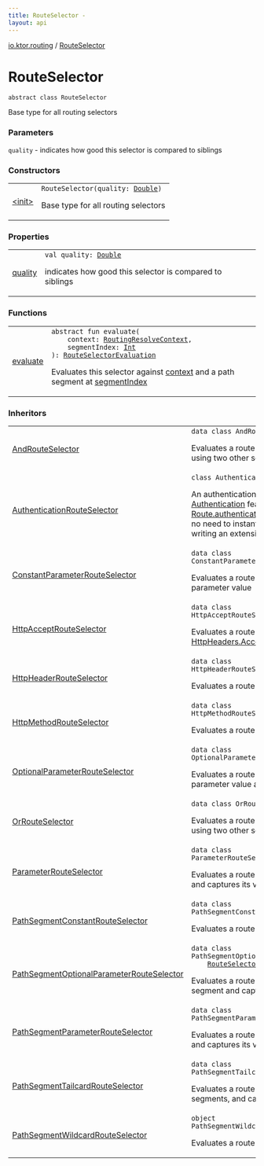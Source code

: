 ```yaml
---
title: RouteSelector - 
layout: api
---
```


<div class='api-docs-breadcrumbs'><a href="../index.html">io.ktor.routing</a> / <a href="./index.html">RouteSelector</a></div>

# RouteSelector

<div class="signature"><code><span class="keyword">abstract</span> <span class="keyword">class </span><span class="identifier">RouteSelector</span></code></div>

Base type for all routing selectors

### Parameters

<code>quality</code> - indicates how good this selector is compared to siblings

### Constructors

<table class="api-docs-table">
<tbody>
<tr>
<td markdown="1">

<a href="-init-.html">&lt;init&gt;</a>


</td>
<td markdown="1">
<div class="signature"><code><span class="identifier">RouteSelector</span><span class="symbol">(</span><span class="parameterName" id="io.ktor.routing.RouteSelector$<init>(kotlin.Double)/quality">quality</span><span class="symbol">:</span>&nbsp;<a href="https://kotlinlang.org/api/latest/jvm/stdlib/kotlin/-double/index.html"><span class="identifier">Double</span></a><span class="symbol">)</span></code></div>

Base type for all routing selectors


</td>
</tr>
</tbody>
</table>

### Properties

<table class="api-docs-table">
<tbody>
<tr>
<td markdown="1">

<a href="quality.html">quality</a>


</td>
<td markdown="1">
<div class="signature"><code><span class="keyword">val </span><span class="identifier">quality</span><span class="symbol">: </span><a href="https://kotlinlang.org/api/latest/jvm/stdlib/kotlin/-double/index.html"><span class="identifier">Double</span></a></code></div>

indicates how good this selector is compared to siblings


</td>
</tr>
</tbody>
</table>

### Functions

<table class="api-docs-table">
<tbody>
<tr>
<td markdown="1">

<a href="evaluate.html">evaluate</a>


</td>
<td markdown="1">
<div class="signature"><code><span class="keyword">abstract</span> <span class="keyword">fun </span><span class="identifier">evaluate</span><span class="symbol">(</span><br/>&nbsp;&nbsp;&nbsp;&nbsp;<span class="parameterName" id="io.ktor.routing.RouteSelector$evaluate(io.ktor.routing.RoutingResolveContext, kotlin.Int)/context">context</span><span class="symbol">:</span>&nbsp;<a href="../-routing-resolve-context/index.html"><span class="identifier">RoutingResolveContext</span></a><span class="symbol">, </span><br/>&nbsp;&nbsp;&nbsp;&nbsp;<span class="parameterName" id="io.ktor.routing.RouteSelector$evaluate(io.ktor.routing.RoutingResolveContext, kotlin.Int)/segmentIndex">segmentIndex</span><span class="symbol">:</span>&nbsp;<a href="https://kotlinlang.org/api/latest/jvm/stdlib/kotlin/-int/index.html"><span class="identifier">Int</span></a><br/><span class="symbol">)</span><span class="symbol">: </span><a href="../-route-selector-evaluation/index.html"><span class="identifier">RouteSelectorEvaluation</span></a></code></div>

Evaluates this selector against <a href="evaluate.html#io.ktor.routing.RouteSelector$evaluate(io.ktor.routing.RoutingResolveContext, kotlin.Int)/context">context</a> and a path segment at <a href="evaluate.html#io.ktor.routing.RouteSelector$evaluate(io.ktor.routing.RoutingResolveContext, kotlin.Int)/segmentIndex">segmentIndex</a>


</td>
</tr>
</tbody>
</table>

### Inheritors

<table class="api-docs-table">
<tbody>
<tr>
<td markdown="1">

<a href="../-and-route-selector/index.html">AndRouteSelector</a>


</td>
<td markdown="1">
<div class="signature"><code><span class="keyword">data</span> <span class="keyword">class </span><span class="identifier">AndRouteSelector</span>&nbsp;<span class="symbol">:</span>&nbsp;<a href="./index.md"><span class="identifier">RouteSelector</span></a></code></div>

Evaluates a route as a result of the AND operation using two other selectors


</td>
</tr>
<tr>
<td markdown="1">

<a href="../../io.ktor.auth/-authentication-route-selector/index.html">AuthenticationRouteSelector</a>


</td>
<td markdown="1">
<div class="signature"><code><span class="keyword">class </span><span class="identifier">AuthenticationRouteSelector</span>&nbsp;<span class="symbol">:</span>&nbsp;<a href="./index.md"><span class="identifier">RouteSelector</span></a></code></div>

An authentication route node that is used by <a href="../../io.ktor.auth/-authentication/index.html">Authentication</a> feature
and usually created by <a href="../../io.ktor.auth/authenticate.html">Route.authenticate</a> DSL function so generally there is no need to instantiate it directly
unless you are writing an extension


</td>
</tr>
<tr>
<td markdown="1">

<a href="../-constant-parameter-route-selector/index.html">ConstantParameterRouteSelector</a>


</td>
<td markdown="1">
<div class="signature"><code><span class="keyword">data</span> <span class="keyword">class </span><span class="identifier">ConstantParameterRouteSelector</span>&nbsp;<span class="symbol">:</span>&nbsp;<a href="./index.md"><span class="identifier">RouteSelector</span></a></code></div>

Evaluates a route against a constant query parameter value


</td>
</tr>
<tr>
<td markdown="1">

<a href="../-http-accept-route-selector/index.html">HttpAcceptRouteSelector</a>


</td>
<td markdown="1">
<div class="signature"><code><span class="keyword">data</span> <span class="keyword">class </span><span class="identifier">HttpAcceptRouteSelector</span>&nbsp;<span class="symbol">:</span>&nbsp;<a href="./index.md"><span class="identifier">RouteSelector</span></a></code></div>

Evaluates a route against a content-type in the <a href="../../io.ktor.http/-http-headers/-accept.html">HttpHeaders.Accept</a> header in the request


</td>
</tr>
<tr>
<td markdown="1">

<a href="../-http-header-route-selector/index.html">HttpHeaderRouteSelector</a>


</td>
<td markdown="1">
<div class="signature"><code><span class="keyword">data</span> <span class="keyword">class </span><span class="identifier">HttpHeaderRouteSelector</span>&nbsp;<span class="symbol">:</span>&nbsp;<a href="./index.md"><span class="identifier">RouteSelector</span></a></code></div>

Evaluates a route against a header in the request


</td>
</tr>
<tr>
<td markdown="1">

<a href="../-http-method-route-selector/index.html">HttpMethodRouteSelector</a>


</td>
<td markdown="1">
<div class="signature"><code><span class="keyword">data</span> <span class="keyword">class </span><span class="identifier">HttpMethodRouteSelector</span>&nbsp;<span class="symbol">:</span>&nbsp;<a href="./index.md"><span class="identifier">RouteSelector</span></a></code></div>

Evaluates a route against an <a href="../../io.ktor.http/-http-method/index.html">HttpMethod</a>


</td>
</tr>
<tr>
<td markdown="1">

<a href="../-optional-parameter-route-selector/index.html">OptionalParameterRouteSelector</a>


</td>
<td markdown="1">
<div class="signature"><code><span class="keyword">data</span> <span class="keyword">class </span><span class="identifier">OptionalParameterRouteSelector</span>&nbsp;<span class="symbol">:</span>&nbsp;<a href="./index.md"><span class="identifier">RouteSelector</span></a></code></div>

Evaluates a route against an optional query parameter value and captures its value, if found


</td>
</tr>
<tr>
<td markdown="1">

<a href="../-or-route-selector/index.html">OrRouteSelector</a>


</td>
<td markdown="1">
<div class="signature"><code><span class="keyword">data</span> <span class="keyword">class </span><span class="identifier">OrRouteSelector</span>&nbsp;<span class="symbol">:</span>&nbsp;<a href="./index.md"><span class="identifier">RouteSelector</span></a></code></div>

Evaluates a route as a result of the OR operation using two other selectors


</td>
</tr>
<tr>
<td markdown="1">

<a href="../-parameter-route-selector/index.html">ParameterRouteSelector</a>


</td>
<td markdown="1">
<div class="signature"><code><span class="keyword">data</span> <span class="keyword">class </span><span class="identifier">ParameterRouteSelector</span>&nbsp;<span class="symbol">:</span>&nbsp;<a href="./index.md"><span class="identifier">RouteSelector</span></a></code></div>

Evaluates a route against a query parameter value and captures its value


</td>
</tr>
<tr>
<td markdown="1">

<a href="../-path-segment-constant-route-selector/index.html">PathSegmentConstantRouteSelector</a>


</td>
<td markdown="1">
<div class="signature"><code><span class="keyword">data</span> <span class="keyword">class </span><span class="identifier">PathSegmentConstantRouteSelector</span>&nbsp;<span class="symbol">:</span>&nbsp;<a href="./index.md"><span class="identifier">RouteSelector</span></a></code></div>

Evaluates a route against a constant path segment


</td>
</tr>
<tr>
<td markdown="1">

<a href="../-path-segment-optional-parameter-route-selector/index.html">PathSegmentOptionalParameterRouteSelector</a>


</td>
<td markdown="1">
<div class="signature"><code><span class="keyword">data</span> <span class="keyword">class </span><span class="identifier">PathSegmentOptionalParameterRouteSelector</span>&nbsp;<span class="symbol">:</span>&nbsp;<br/>&nbsp;&nbsp;&nbsp;&nbsp;<a href="./index.md"><span class="identifier">RouteSelector</span></a></code></div>

Evaluates a route against an optional parameter path segment and captures its value, if any


</td>
</tr>
<tr>
<td markdown="1">

<a href="../-path-segment-parameter-route-selector/index.html">PathSegmentParameterRouteSelector</a>


</td>
<td markdown="1">
<div class="signature"><code><span class="keyword">data</span> <span class="keyword">class </span><span class="identifier">PathSegmentParameterRouteSelector</span>&nbsp;<span class="symbol">:</span>&nbsp;<a href="./index.md"><span class="identifier">RouteSelector</span></a></code></div>

Evaluates a route against a parameter path segment and captures its value


</td>
</tr>
<tr>
<td markdown="1">

<a href="../-path-segment-tailcard-route-selector/index.html">PathSegmentTailcardRouteSelector</a>


</td>
<td markdown="1">
<div class="signature"><code><span class="keyword">data</span> <span class="keyword">class </span><span class="identifier">PathSegmentTailcardRouteSelector</span>&nbsp;<span class="symbol">:</span>&nbsp;<a href="./index.md"><span class="identifier">RouteSelector</span></a></code></div>

Evaluates a route against any number of trailing path segments, and captures their values


</td>
</tr>
<tr>
<td markdown="1">

<a href="../-path-segment-wildcard-route-selector/index.html">PathSegmentWildcardRouteSelector</a>


</td>
<td markdown="1">
<div class="signature"><code><span class="keyword">object </span><span class="identifier">PathSegmentWildcardRouteSelector</span>&nbsp;<span class="symbol">:</span>&nbsp;<a href="./index.md"><span class="identifier">RouteSelector</span></a></code></div>

Evaluates a route against any single path segment


</td>
</tr>
</tbody>
</table>
